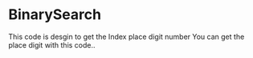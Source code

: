 # BinarySearch
This code is desgin to get the Index place digit number
You can get the place digit with this code..
